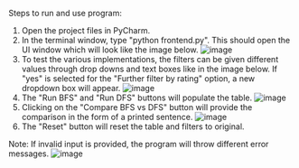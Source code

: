 Steps to run and use program:
1. Open the project files in PyCharm.
2. In the terminal window, type "python frontend.py". This should open the UI window which will look like the image below.
   ![image](https://github.com/user-attachments/assets/de54a9eb-4a7a-44f5-8e4f-1cce5f6ff5e9)
3. To test the various implementations, the filters can be given different values through drop downs and text boxes like in the image below. If "yes" is
   selected for the "Further filter by rating" option, a new dropdown box will appear.
   ![image](https://github.com/user-attachments/assets/7f8c7622-fb41-4e7d-be86-83625a55624e)
4. The "Run BFS" and "Run DFS" buttons will populate the table. 
  ![image](https://github.com/user-attachments/assets/7357693d-ce32-40f9-bda2-7c2848e8d6f8)
5. Clicking on the "Compare BFS vs DFS" button will provide the comparison in the form of a printed sentence.
   ![image](https://github.com/user-attachments/assets/8b789a5b-78a9-4f42-89a8-647b87dbfaea)
6. The "Reset" button will reset the table and filters to original.

Note: If invalid input is provided, the program will throw different error messages.
![image](https://github.com/user-attachments/assets/9367e2fa-f9e2-430e-bafd-e9299b041fe7)



